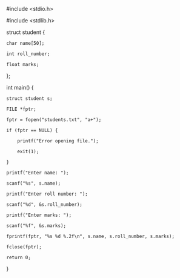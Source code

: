 #include <stdio.h>

#include <stdlib.h>

struct student {

    char name[50];

    int roll_number;

    float marks;

};

int main() {

    struct student s;

    FILE *fptr;

    fptr = fopen("students.txt", "a+");

    if (fptr == NULL) {

        printf("Error opening file.");

        exit(1);

    }

    printf("Enter name: ");

    scanf("%s", s.name);

    printf("Enter roll number: ");

    scanf("%d", &s.roll_number);

    printf("Enter marks: ");

    scanf("%f", &s.marks);

    fprintf(fptr, "%s %d %.2f\n", s.name, s.roll_number, s.marks);

    fclose(fptr);

    return 0;

}

